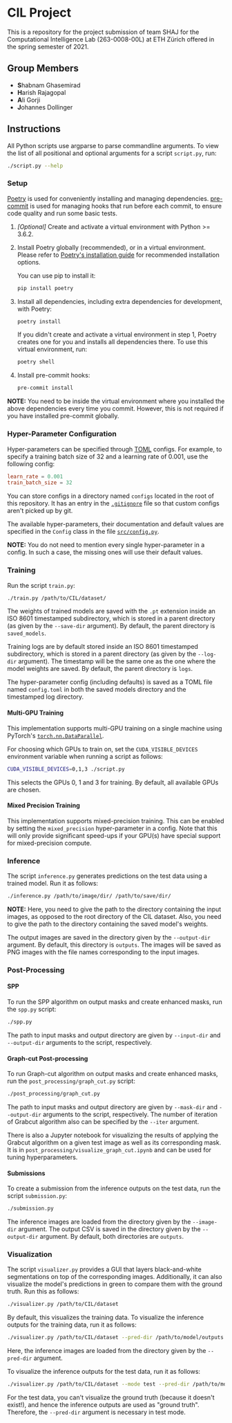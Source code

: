 # CIL Project

This is a repository for the project submission of team SHAJ for the Computational Intelligence Lab (263-0008-00L) at ETH Zürich offered in the spring semester of 2021.

## Group Members
* **S**habnam Ghasemirad
* **H**arish Rajagopal
* **A**li Gorji
* **J**ohannes Dollinger

## Instructions

All Python scripts use argparse to parse commandline arguments.
To view the list of all positional and optional arguments for a script `script.py`, run:
```sh
./script.py --help
```

### Setup
[Poetry](https://python-poetry.org/) is used for conveniently installing and managing dependencies.
[pre-commit](https://pre-commit.com/) is used for managing hooks that run before each commit, to ensure code quality and run some basic tests.

1. *[Optional]* Create and activate a virtual environment with Python >= 3.6.2.

2. Install Poetry globally (recommended), or in a virtual environment.
    Please refer to [Poetry's installation guide](https://python-poetry.org/docs/#installation) for recommended installation options.

    You can use pip to install it:
    ```sh
    pip install poetry
    ```

3. Install all dependencies, including extra dependencies for development, with Poetry:
    ```sh
    poetry install
    ```

    If you didn't create and activate a virtual environment in step 1, Poetry creates one for you and installs all dependencies there.
    To use this virtual environment, run:
    ```sh
    poetry shell
    ```

4. Install pre-commit hooks:
    ```sh
    pre-commit install
    ```

**NOTE:** You need to be inside the virtual environment where you installed the above dependencies every time you commit.
However, this is not required if you have installed pre-commit globally.

### Hyper-Parameter Configuration
Hyper-parameters can be specified through [TOML](https://toml.io/en/) configs.
For example, to specify a training batch size of 32 and a learning rate of 0.001, use the following config:
```toml
learn_rate = 0.001
train_batch_size = 32
```

You can store configs in a directory named `configs` located in the root of this repository.
It has an entry in the [`.gitignore`](./.gitignore) file so that custom configs aren't picked up by git.

The available hyper-parameters, their documentation and default values are specified in the `Config` class in the file [`src/config.py`](./src/config.py).

**NOTE:** You do not need to mention every single hyper-parameter in a config.
In such a case, the missing ones will use their default values.

### Training
Run the script `train.py`:
```sh
./train.py /path/to/CIL/dataset/
```

The weights of trained models are saved with the `.pt` extension inside an ISO 8601 timestamped subdirectory, which is stored in a parent directory (as given by the `--save-dir` argument).
By default, the parent directory is `saved_models`.

Training logs are by default stored inside an ISO 8601 timestamped subdirectory, which is stored in a parent directory (as given by the `--log-dir` argument).
The timestamp will be the same one as the one where the model weights are saved.
By default, the parent directory is `logs`.

The hyper-parameter config (including defaults) is saved as a TOML file named `config.toml` in both the saved models directory and the timestamped log directory.

#### Multi-GPU Training
This implementation supports multi-GPU training on a single machine using PyTorch's [`torch.nn.DataParallel`](https://pytorch.org/tutorials/beginner/blitz/data_parallel_tutorial.html).

For choosing which GPUs to train on, set the `CUDA_VISIBLE_DEVICES` environment variable when running a script as follows:
```sh
CUDA_VISIBLE_DEVICES=0,1,3 ./script.py
```
This selects the GPUs 0, 1 and 3 for training.
By default, all available GPUs are chosen.

#### Mixed Precision Training
This implementation supports mixed-precision training.
This can be enabled by setting the `mixed_precision` hyper-parameter in a config.
Note that this will only provide significant speed-ups if your GPU(s) have special support for mixed-precision compute.

### Inference
The script `inference.py` generates predictions on the test data using a trained model.
Run it as follows:
```sh
./inference.py /path/to/image/dir/ /path/to/save/dir/
```

**NOTE:** Here, you need to give the path to the directory containing the input images, as opposed to the root directory of the CIL dataset.
Also, you need to give the path to the directory containing the saved model's weights.

The output images are saved in the directory given by the `--output-dir` argument.
By default, this directory is `outputs`.
The images will be saved as PNG images with the file names corresponding to the input images.

### Post-Processing

#### SPP
To run the SPP algorithm on output masks and create enhanced masks, run the `spp.py` script:
```sh
./spp.py
```
The path to input masks and output directory are given by `--input-dir` and `--output-dir` arguments to the script, respectively.

#### Graph-cut Post-processing
To run Graph-cut algorithm on output masks and create enhanced masks, run the `post_processing/graph_cut.py` script:
```sh
./post_processing/graph_cut.py
```
The path to input masks and output directory are given by `--mask-dir` and `--output-dir` arguments to the script, respectively. The number of iteration of Grabcut algorithm also can be specified by the `--iter` argument. 

There is also a Jupyter notebook for visualizing the results of applying the Grabcut algorithm on a given test image as well as its corresponding mask. It is in `post_processing/visualize_graph_cut.ipynb` and can be used for tuning hyperparameters.

#### Submissions
To create a submission from the inference outputs on the test data, run the script `submission.py`:
```sh
./submission.py
```

The inference images are loaded from the directory given by the `--image-dir` argument.
The output CSV is saved in the directory given by the `--output-dir` argument.
By default, both directories are `outputs`.

### Visualization
The script `visualizer.py` provides a GUI that layers black-and-white segmentations on top of the corresponding images.
Additionally, it can also visualize the model's predictions in green to compare them with the ground truth.
Run this as follows:
```sh
./visualizer.py /path/to/CIL/dataset
```

By default, this visualizes the training data.
To visualize the inference outputs for the training data, run it as follows:
```sh
./visualizer.py /path/to/CIL/dataset --pred-dir /path/to/model/outputs
```
Here, the inference images are loaded from the directory given by the `--pred-dir` argument.

To visualize the inference outputs for the test data, run it as follows:
```sh
./visualizer.py /path/to/CIL/dataset --mode test --pred-dir /path/to/model/outputs
```
For the test data, you can't visualize the ground truth (because it doesn't exist!), and hence the inference outputs are used as "ground truth".
Therefore, the `--pred-dir` argument is necessary in test mode.
